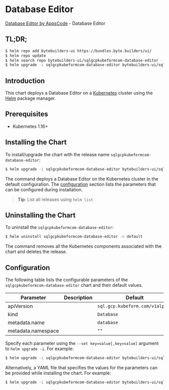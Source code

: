 # Database Editor

[Database Editor by AppsCode](https://byte.builders) - Database Editor

## TL;DR;

```bash
$ helm repo add bytebuilders-ui https://bundles.byte.builders/ui/
$ helm repo update
$ helm search repo bytebuilders-ui/sqlgcpkubeformcom-database-editor --version=v0.4.16
$ helm upgrade -i sqlgcpkubeformcom-database-editor bytebuilders-ui/sqlgcpkubeformcom-database-editor -n default --create-namespace --version=v0.4.16
```

## Introduction

This chart deploys a Database Editor on a [Kubernetes](http://kubernetes.io) cluster using the [Helm](https://helm.sh) package manager.

## Prerequisites

- Kubernetes 1.16+

## Installing the Chart

To install/upgrade the chart with the release name `sqlgcpkubeformcom-database-editor`:

```bash
$ helm upgrade -i sqlgcpkubeformcom-database-editor bytebuilders-ui/sqlgcpkubeformcom-database-editor -n default --create-namespace --version=v0.4.16
```

The command deploys a Database Editor on the Kubernetes cluster in the default configuration. The [configuration](#configuration) section lists the parameters that can be configured during installation.

> **Tip**: List all releases using `helm list`

## Uninstalling the Chart

To uninstall the `sqlgcpkubeformcom-database-editor`:

```bash
$ helm uninstall sqlgcpkubeformcom-database-editor -n default
```

The command removes all the Kubernetes components associated with the chart and deletes the release.

## Configuration

The following table lists the configurable parameters of the `sqlgcpkubeformcom-database-editor` chart and their default values.

|     Parameter      | Description |                  Default                   |
|--------------------|-------------|--------------------------------------------|
| apiVersion         |             | <code>sql.gcp.kubeform.com/v1alpha1</code> |
| kind               |             | <code>Database</code>                      |
| metadata.name      |             | <code>database</code>                      |
| metadata.namespace |             | <code>""</code>                            |


Specify each parameter using the `--set key=value[,key=value]` argument to `helm upgrade -i`. For example:

```bash
$ helm upgrade -i sqlgcpkubeformcom-database-editor bytebuilders-ui/sqlgcpkubeformcom-database-editor -n default --create-namespace --version=v0.4.16 --set apiVersion=sql.gcp.kubeform.com/v1alpha1
```

Alternatively, a YAML file that specifies the values for the parameters can be provided while
installing the chart. For example:

```bash
$ helm upgrade -i sqlgcpkubeformcom-database-editor bytebuilders-ui/sqlgcpkubeformcom-database-editor -n default --create-namespace --version=v0.4.16 --values values.yaml
```
